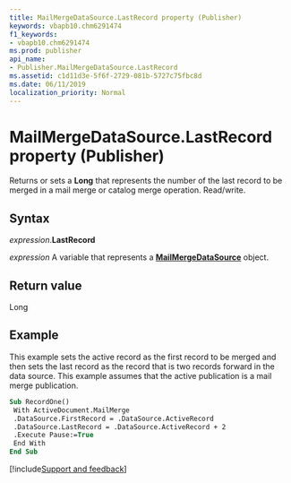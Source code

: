 ```yaml
---
title: MailMergeDataSource.LastRecord property (Publisher)
keywords: vbapb10.chm6291474
f1_keywords:
- vbapb10.chm6291474
ms.prod: publisher
api_name:
- Publisher.MailMergeDataSource.LastRecord
ms.assetid: c1d11d3e-5f6f-2729-081b-5727c75fbc8d
ms.date: 06/11/2019
localization_priority: Normal
---
```



# MailMergeDataSource.LastRecord property (Publisher)

Returns or sets a **Long** that represents the number of the last record to be merged in a mail merge or catalog merge operation. Read/write.


## Syntax

_expression_.**LastRecord**

_expression_ A variable that represents a **[MailMergeDataSource](Publisher.MailMergeDataSource.md)** object.


## Return value

Long


## Example

This example sets the active record as the first record to be merged and then sets the last record as the record that is two records forward in the data source. This example assumes that the active publication is a mail merge publication.

```vb
Sub RecordOne() 
 With ActiveDocument.MailMerge 
 .DataSource.FirstRecord = .DataSource.ActiveRecord 
 .DataSource.LastRecord = .DataSource.ActiveRecord + 2 
 .Execute Pause:=True 
 End With 
End Sub
```

[!include[Support and feedback](~/includes/feedback-boilerplate.md)]
